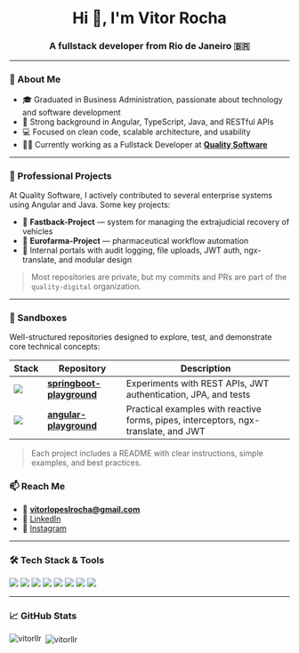 <h1 align="center">Hi 👋, I'm Vitor Rocha</h1>
<h3 align="center">A fullstack developer from Rio de Janeiro 🇧🇷</h3>

---

### 💼 About Me

- 🎓 Graduated in Business Administration, passionate about technology and software development  
- 🧠 Strong background in Angular, TypeScript, Java, and RESTful APIs  
- 💻 Focused on clean code, scalable architecture, and usability  
- 👨‍💻 Currently working as a Fullstack Developer at **[Quality Software](https://github.com/quality-digital)**  

---

### 🚀 Professional Projects

At Quality Software, I actively contributed to several enterprise systems using Angular and Java. Some key projects:

- 🚗 **Fastback-Project** — system for managing the extrajudicial recovery of vehicles  
- 💊 **Eurofarma-Project** — pharmaceutical workflow automation  
- 📁 Internal portals with audit logging, file uploads, JWT auth, ngx-translate, and modular design  

> Most repositories are private, but my commits and PRs are part of the `quality-digital` organization.

---

### 🧪 Sandboxes

Well-structured repositories designed to explore, test, and demonstrate core technical concepts:

| Stack | Repository | Description |
|-------|------------|-------------|
| <img src="https://img.shields.io/badge/-Java-007396?style=flat-square&logo=java&logoColor=white" /> | [**springboot-playground**](https://github.com/vitorllr/springboot-playground) | Experiments with REST APIs, JWT authentication, JPA, and tests |
| <img src="https://img.shields.io/badge/-Angular-DD0031?style=flat-square&logo=angular&logoColor=white" /> | [**angular-playground**](https://github.com/vitorllr/angular-playground) | Practical examples with reactive forms, pipes, interceptors, ngx-translate, and JWT |

> Each project includes a README with clear instructions, simple examples, and best practices.

### 📫 Reach Me

- 📧 **vitorlopeslrocha@gmail.com**  
- 💼 [LinkedIn](https://www.linkedin.com/in/vitor-rocha-236520209/)  
- 📸 [Instagram](https://instagram.com/vitorllr)

---

### 🛠️ Tech Stack & Tools

<p align="left">
  <img src="https://img.shields.io/badge/-Angular-DD0031?style=flat-square&logo=angular&logoColor=white" />
  <img src="https://img.shields.io/badge/-TypeScript-3178C6?style=flat-square&logo=typescript&logoColor=white" />
  <img src="https://img.shields.io/badge/-Java-007396?style=flat-square&logo=java&logoColor=white" />
  <img src="https://img.shields.io/badge/-Spring%20Boot-6DB33F?style=flat-square&logo=spring-boot&logoColor=white" />
  <img src="https://img.shields.io/badge/-RxJS-B7178C?style=flat-square&logo=reactivex&logoColor=white" />
  <img src="https://img.shields.io/badge/-SCSS-CC6699?style=flat-square&logo=sass&logoColor=white" />
  <img src="https://img.shields.io/badge/-Bootstrap-7952B3?style=flat-square&logo=bootstrap&logoColor=white" />
  <img src="https://img.shields.io/badge/-Git-F05032?style=flat-square&logo=git&logoColor=white" />
</p>

---

### 📈 GitHub Stats
<p><img align="left" src="https://github-readme-stats.vercel.app/api/top-langs?username=vitorllr&show_icons=true&locale=en&layout=compact" alt="vitorllr" /></p>

<p>&nbsp;<img align="center" src="https://github-readme-stats.vercel.app/api?username=vitorllr&show_icons=true&locale=en" alt="vitorllr" /></p>
